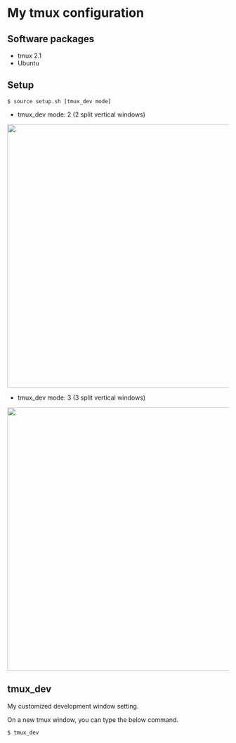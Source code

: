 # My tmux configuration

## Software packages
 - tmux 2.1
 - Ubuntu

## Setup
  ```
  $ source setup.sh [tmux_dev mode]
  ```
  - tmux_dev mode: 2 (2 split vertical windows)

<p align=center><img src="https://user-images.githubusercontent.com/30262658/101215450-31619980-36c1-11eb-9a36-df488c1114cc.PNG" width="600"></p>

  - tmux_dev mode: 3 (3 split vertical windows)

<p align=center><img src="https://user-images.githubusercontent.com/30262658/101214724-cd8aa100-36bf-11eb-8e05-01e554003d8c.png" width="600"></p>

## tmux_dev
My customized development window setting.

On a new tmux window, you can type the below command.
```
$ tmux_dev
```
